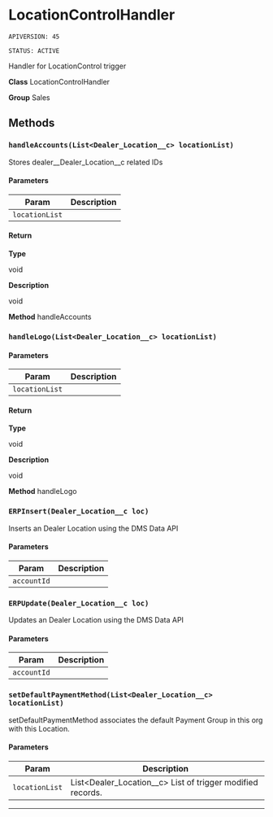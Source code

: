 # LocationControlHandler

`APIVERSION: 45`

`STATUS: ACTIVE`

Handler for LocationControl trigger


**Class** LocationControlHandler


**Group** Sales

## Methods
### `handleAccounts(List<Dealer_Location__c> locationList)`

Stores dealer__Dealer_Location__c related IDs

#### Parameters

|Param|Description|
|---|---|
|`locationList`||

#### Return

**Type**

void

**Description**

void


**Method** handleAccounts

### `handleLogo(List<Dealer_Location__c> locationList)`
#### Parameters

|Param|Description|
|---|---|
|`locationList`||

#### Return

**Type**

void

**Description**

void


**Method** handleLogo

### `ERPInsert(Dealer_Location__c loc)`

Inserts an Dealer Location using the DMS Data API

#### Parameters

|Param|Description|
|---|---|
|`accountId`||

### `ERPUpdate(Dealer_Location__c loc)`

Updates an Dealer Location using the DMS Data API

#### Parameters

|Param|Description|
|---|---|
|`accountId`||

### `setDefaultPaymentMethod(List<Dealer_Location__c> locationList)`

setDefaultPaymentMethod associates the default Payment Group in this org with this Location.

#### Parameters

|Param|Description|
|---|---|
|`locationList`|List<Dealer_Location__c> List of trigger modified records.|

---
